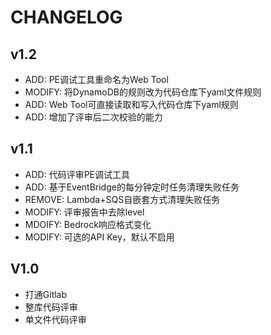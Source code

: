 # CHANGELOG

## v1.2

- ADD: PE调试工具重命名为Web Tool
- MODIFY: 将DynamoDB的规则改为代码仓库下yaml文件规则
- ADD: Web Tool可直接读取和写入代码仓库下yaml规则
- ADD: 增加了评审后二次校验的能力

## v1.1

- ADD: 代码评审PE调试工具
- ADD: 基于EventBridge的每分钟定时任务清理失败任务
- REMOVE: Lambda+SQS自嵌套方式清理失败任务
- MODIFY: 评审报告中去除level
- MDOIFY: Bedrock响应格式变化
- MODIFY: 可选的API Key，默认不启用

## V1.0

- 打通Gitlab
- 整库代码评审
- 单文件代码评审